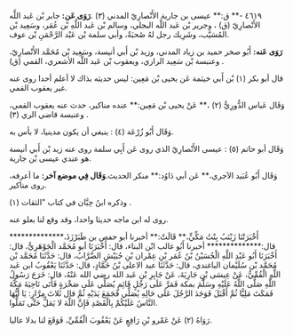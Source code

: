 ٤٦١٩ -** ق:** عيسى بن جارية الأَنْصارِيّ المدني (٣) .**رَوَى عَن:** جابر بْن عَبد اللَّه الأَنْصارِيّ (ق) ، وجرير بْن عَبد اللَّه البجلي، وسالم بْن عَبد اللَّهِ بْن عُمَر، وسَعِيد بْن المُسَيَّب، وشَرِيك رجل لهُ صُحبَةٌ، وأبي سلمة بْن عَبْد الرَّحْمَنِ بْن عوف.

**رَوَى عَنه:** أَبُو صخر حميد بن زياد المدني، وزيد بْن أَبي أنيسة، وسَعِيد بْن مُحَمَّد الأَنْصارِيّ، وعنبسة بْن سَعِيد الرازي، ويعقوب بْن عَبد اللَّه الأشعري، القمي (ق) .

قال أبو بكر (١) بْن أَبي خيثمة عَن يحيى بْن مَعِين: ليس حديثه بذاك لا أعلم أحدا روى عنه غير يعقوب القمي.

وَقَال عَباس الدُّورِيُّ (٢) ،** عَنْ يحيى بْن مَعِين:** عنده مناكير، حدث عنه يعقوب القمي، وعنبسة قاضي الري (٣) .

وَقَال أَبُو زُرْعَة (٤) : ينبغي أن يكون مدينيا، لا بأس به.

وَقَال أبو حاتم (٥) : عيسى الأَنْصارِيّ الذي روى عَن أَبِي سلمة روى عنه زيد بْن أَبي أنيسة هو عندي عيسى بْن جارية.

وَقَال أَبُو عُبَيد الآجري،** عَن أبي دَاوُد:** منكر الحديث.**وَقَال فِي موضع آخر:** ما أعرفه، روى مناكير.

وذكره ابنُ حِبَّان في كتاب "الثقات (١) .

روى له ابن ماجه حديثا واحدا، وقد وقع لنا بعلو عنه.

أَخْبَرَتْنَا زَيْنَبُ بِنْتُ مَكِّيٍّ،** قَالَتْ:** أخبرنا أبو حفص بن طَبَرْزَذَ،************** قال:************** أخبرنا أَبُو غالب ابْن البناء، قال: أَخْبَرَنَا أبو مُحَمَّد الْجَوْهَرِيُّ، قال: أَخْبَرَنَا أَبُو عَبْدِ اللَّهِ الْحُسَيْنُ بْنُ عُمَر بْنِ عِمْران بْنِ حُبَيْشٍ الضَّرَّابُ، قال: حَدَّثَنَا مُحَمَّد بْن مُحَمَّد بْن سُلَيْمان الباغندي، قال: حَدَّثَنَا عبد الاعلى بْنُ حَمَّادٍ، قال: حَدَّثَنَا يَعْقُوبُ ابن عَبد اللَّهِ الْقُمِّيُّ، عَنْ عِيسَى بْنِ جَارِيَةَ، عَنْ جَابِرِ بْنِ عَبد الله رضي الله عَنْهُ، قال: خَرَجَ رَسُولُ اللَّهِ صَلَّى اللَّهُ عَلَيْهِ وسَلَّمَ بمكة فَمَرَّ عَلَى رَجُلٍ قَائِمٍ يُصَلِّي عَلَى صَخْرَةٍ فَأَتَى نَاحِيَةَ مَكَّةَ فَمَكَثَ مَلِيًّا ثُمَّ أَقْبَلَ فَوَجَدَ الرَّجُلَ عَلَى حَالِهِ يُصَلِّي فَجَمَعَ يَدَيْهِ ثُمَّ قال ثَلاثَ مِرَّارٍ: يَا أَيُّهَا النَّاسُ عَلَيْكُمْ بِالْقَصْدِ فَإِنَّ اللَّهَ لا يَمَلُّ حَتَّى تَمَلُّوا.

رَوَاهُ (٢) عَنْ عَمْرو بْنِ رَافِعٍ عَنْ يَعْقُوبَ الْقُمِّيِّ، فَوَقَعَ لنا بدلا عاليا.